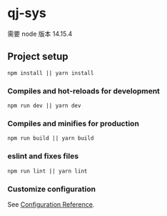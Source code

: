 # qj-sys

需要 node 版本 14.15.4

## Project setup

```
npm install || yarn install
```

### Compiles and hot-reloads for development

```
npm run dev || yarn dev
```

### Compiles and minifies for production

```
npm run build || yarn build
```

### eslint and fixes files

```
npm run lint || yarn lint
```

### Customize configuration

See [Configuration Reference](https://cli.vuejs.org/config/).
